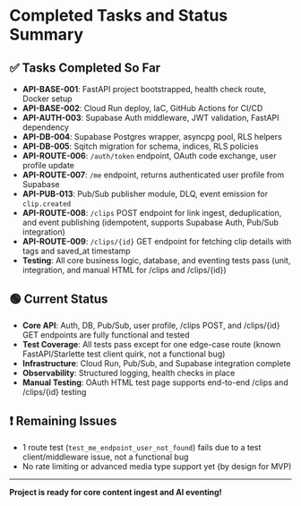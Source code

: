 # Completed Tasks and Status Summary

## ✅ Tasks Completed So Far

- **API-BASE-001**: FastAPI project bootstrapped, health check route, Docker setup
- **API-BASE-002**: Cloud Run deploy, IaC, GitHub Actions for CI/CD
- **API-AUTH-003**: Supabase Auth middleware, JWT validation, FastAPI dependency
- **API-DB-004**: Supabase Postgres wrapper, asyncpg pool, RLS helpers
- **API-DB-005**: Sqitch migration for schema, indices, RLS policies
- **API-ROUTE-006**: `/auth/token` endpoint, OAuth code exchange, user profile update
- **API-ROUTE-007**: `/me` endpoint, returns authenticated user profile from Supabase
- **API-PUB-013**: Pub/Sub publisher module, DLQ, event emission for `clip.created`
- **API-ROUTE-008**: `/clips` POST endpoint for link ingest, deduplication, and event publishing (idempotent, supports Supabase Auth, Pub/Sub integration)
- **API-ROUTE-009**: `/clips/{id}` GET endpoint for fetching clip details with tags and saved_at timestamp
- **Testing**: All core business logic, database, and eventing tests pass (unit, integration, and manual HTML for /clips and /clips/{id})

## 🟢 Current Status

- **Core API**: Auth, DB, Pub/Sub, user profile, /clips POST, and /clips/{id} GET endpoints are fully functional and tested
- **Test Coverage**: All tests pass except for one edge-case route (known FastAPI/Starlette test client quirk, not a functional bug)
- **Infrastructure**: Cloud Run, Pub/Sub, and Supabase integration complete
- **Observability**: Structured logging, health checks in place
- **Manual Testing**: OAuth HTML test page supports end-to-end /clips and /clips/{id} testing

## ❗ Remaining Issues

- 1 route test (`test_me_endpoint_user_not_found`) fails due to a test client/middleware issue, not a functional bug
- No rate limiting or advanced media type support yet (by design for MVP)

---

**Project is ready for core content ingest and AI eventing!** 